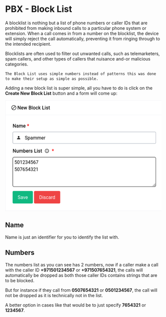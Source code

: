 # PBX - Block List

A blocklist is nothing but a list of phone numbers or caller IDs that are prohibited from making inbound calls to a particular phone system or extension. When a call comes in from a number on the blocklist, the device will simply reject the call automatically, preventing it from ringing through to the intended recipient.

Blocklists are often used to filter out unwanted calls, such as telemarketers, spam callers, and other types of callers that nuisance and-or malicious categories. 

```admonish info
The Block List uses simple numbers instead of patterns this was done to make their setup as simple as possible.
```

Adding a new block list is super simple, all you have to do is click on the **Create New Block List** button and a form will come up:

<center>
    <a data-fancybox data-src="./img/16.png" data-caption="PBX - Block List - New Block List">
        <img src="./img/16.png" />
    </a>
</center>

## Name

Name is just an identifier for you to identify the list with.

## Numbers

The numbers list as you can see has 2 numbers, now if a caller make a call with the caller ID **+971501234567** or **+971507654321**, the calls will automatically be dropped as both those caller IDs contains strings that are to be blocked.

But for instance if they call from **0507654321** or **0501234567**, the call will not be dropped as it is technically not in the list.

A better option in cases like that would be to just specify **7654321** or **1234567**.